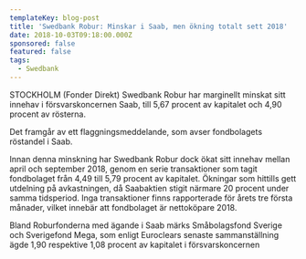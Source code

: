 ```yaml
---
templateKey: blog-post
title: 'Swedbank Robur: Minskar i Saab, men ökning totalt sett 2018'
date: 2018-10-03T09:18:00.000Z
sponsored: false
featured: false
tags:
  - Swedbank
---
```

STOCKHOLM (Fonder Direkt) Swedbank Robur har marginellt minskat sitt innehav i försvarskoncernen Saab, till 5,67 procent av kapitalet och 4,90 procent av rösterna. 

Det framgår av ett flaggningsmeddelande, som avser fondbolagets röstandel i Saab.

Innan denna minskning har Swedbank Robur dock ökat sitt innehav mellan april och september 2018, genom en serie transaktioner som tagit fondbolaget från 4,49 till 5,79 procent av kapitalet. Ökningar som hittills gett utdelning på avkastningen, då Saabaktien stigit närmare 20 procent under samma tidsperiod. Inga transaktioner finns rapporterade för årets tre första månader, vilket innebär att fondbolaget är nettoköpare 2018.

Bland Roburfonderna med ägande i Saab märks Småbolagsfond Sverige och Sverigefond Mega, som enligt Euroclears senaste sammanställning ägde 1,90 respektive 1,08 procent av kapitalet i försvarskoncernen
